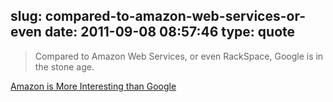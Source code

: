 slug: compared-to-amazon-web-services-or-even
date: 2011-09-08 08:57:46
type: quote
---

> Compared to Amazon Web Services, or even RackSpace, Google is in the stone age.

[Amazon is More Interesting than Google](http://www.abtinforouzandeh.com/2011/09/07/Amazon-is-More-Interesting-than-Google.html)
